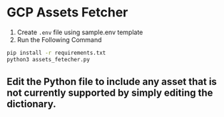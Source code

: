 # GCP Assets Fetcher

1. Create `.env` file using sample.env template
2. Run the Following Command

```bash
pip install -r requirements.txt
python3 assets_fetecher.py
```

## Edit the Python file to include any asset that is not currently supported by simply editing the dictionary.
